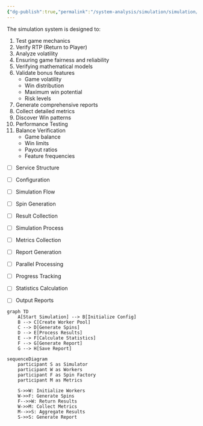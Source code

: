 ```yaml
---
{"dg-publish":true,"permalink":"/system-analysis/simulation/simulation/","tags":["gardenEntry"]}
---
```


The simulation system is designed to:
1. Test game mechanics
2. Verify RTP (Return to Player)
3. Analyze volatility
4. Ensuring game fairness and reliability
5. Verifying mathematical models
6. Validate bonus features
	- Game volatility
	- Win distribution
	- Maximum win potential
	- Risk levels
7. Generate comprehensive reports
8. Collect detailed metrics
9. Discover Win patterns
10. Performance Testing
11. Balance Verification
	- Game balance
	- Win limits
	- Payout ratios
	- Feature frequencies


- [ ] Service Structure
- [ ] Configuration
- [ ] Simulation Flow
- [ ] Spin Generation
- [ ] Result Collection
- [ ] Simulation Process
- [ ] Metrics Collection
- [ ] Report Generation
- [ ] Parallel Processing
- [ ] Progress Tracking
- [ ] Statistics Calculation
- [ ] Output Reports





```mermaid
graph TD
    A[Start Simulation] --> B[Initialize Config]
    B --> C[Create Worker Pool]
    C --> D[Generate Spins]
    D --> E[Process Results]
    E --> F[Calculate Statistics]
    F --> G[Generate Report]
    G --> H[Save Report]
```


```mermaid
sequenceDiagram
    participant S as Simulator
    participant W as Workers
    participant F as Spin Factory
    participant M as Metrics

    S->>W: Initialize Workers
    W->>F: Generate Spins
    F-->>W: Return Results
    W->>M: Collect Metrics
    M-->>S: Aggregate Results
    S->>S: Generate Report
```
